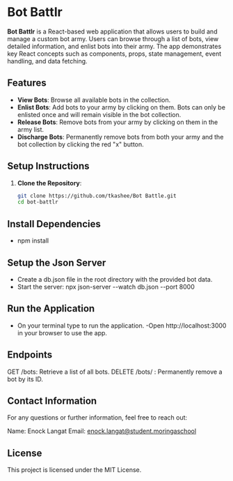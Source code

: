 # Bot Battlr

**Bot Battlr** is a React-based web application that allows users to build and manage a custom bot army. Users can browse through a list of bots, view detailed information, and enlist bots into their army. The app demonstrates key React concepts such as components, props, state management, event handling, and data fetching.

## Features

- **View Bots**: Browse all available bots in the collection.
- **Enlist Bots**: Add bots to your army by clicking on them. Bots can only be enlisted once and will remain visible in the bot collection.
- **Release Bots**: Remove bots from your army by clicking on them in the army list.
- **Discharge Bots**: Permanently remove bots from both your army and the bot collection by clicking the red "x" button.

## Setup Instructions

1. **Clone the Repository**:
   ```bash
   git clone https://github.com/tkashee/Bot Battle.git
   cd bot-battlr
 ## Install Dependencies
 - npm install
 ## Setup the Json Server
- Create a db.json file in the root directory with the provided bot data.
- Start the server: npx json-server --watch db.json --port 8000

## Run the Application
- On your terminal type <npm start> to run the application.
-Open http://localhost:3000 in your browser to use the app.

## Endpoints
GET /bots: Retrieve a list of all bots.
DELETE /bots/
: Permanently remove a bot by its ID.

## Contact Information
For any questions or further information, feel free to reach out:

Name: Enock Langat
Email: enock.langat@student.moringaschool
## License
This project is licensed under the MIT License.

